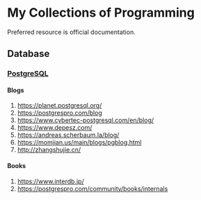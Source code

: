 # My Collections of Programming

Preferred resource is official documentation.

## Database

### [PostgreSQL][]

#### Blogs

1. https://planet.postgresql.org/
2. https://postgrespro.com/blog
3. https://www.cybertec-postgresql.com/en/blog/
4. https://www.depesz.com/
5. https://andreas.scherbaum.la/blog/
6. https://momjian.us/main/blogs/pgblog.html
7. http://zhangshujie.cn/

#### Books

1. https://www.interdb.jp/
2. https://postgrespro.com/community/books/internals


[PostgreSQL]: https://www.postgresql.org/docs/current/index.html
